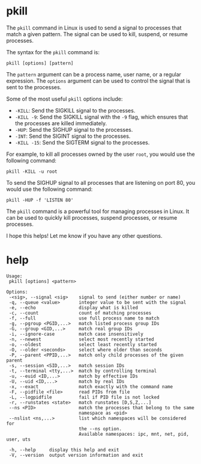 # pkill

The `pkill` command in Linux is used to send a signal to processes that match a given pattern. The signal can be used to kill, suspend, or resume processes.

The syntax for the `pkill` command is:

```
pkill [options] [pattern]
```

The `pattern` argument can be a process name, user name, or a regular expression. The `options` argument can be used to control the signal that is sent to the processes.

Some of the most useful `pkill` options include:

* `-KILL`: Send the SIGKILL signal to the processes.
* `-KILL -9`: Send the SIGKILL signal with the `-9` flag, which ensures that the processes are killed immediately.
* `-HUP`: Send the SIGHUP signal to the processes.
* `-INT`: Send the SIGINT signal to the processes.
* `-KILL -15`: Send the SIGTERM signal to the processes.

For example, to kill all processes owned by the user `root`, you would use the following command:

```
pkill -KILL -u root
```

To send the SIGHUP signal to all processes that are listening on port 80, you would use the following command:

```
pkill -HUP -f 'LISTEN 80'
```

The `pkill` command is a powerful tool for managing processes in Linux. It can be used to quickly kill processes, suspend processes, or resume processes.

I hope this helps! Let me know if you have any other questions.


# help

```
Usage:
 pkill [options] <pattern>

Options:
 -<sig>, --signal <sig>    signal to send (either number or name)
 -q, --queue <value>       integer value to be sent with the signal
 -e, --echo                display what is killed
 -c, --count               count of matching processes
 -f, --full                use full process name to match
 -g, --pgroup <PGID,...>   match listed process group IDs
 -G, --group <GID,...>     match real group IDs
 -i, --ignore-case         match case insensitively
 -n, --newest              select most recently started
 -o, --oldest              select least recently started
 -O, --older <seconds>     select where older than seconds
 -P, --parent <PPID,...>   match only child processes of the given parent
 -s, --session <SID,...>   match session IDs
 -t, --terminal <tty,...>  match by controlling terminal
 -u, --euid <ID,...>       match by effective IDs
 -U, --uid <ID,...>        match by real IDs
 -x, --exact               match exactly with the command name
 -F, --pidfile <file>      read PIDs from file
 -L, --logpidfile          fail if PID file is not locked
 -r, --runstates <state>   match runstates [D,S,Z,...]
 --ns <PID>                match the processes that belong to the same
                           namespace as <pid>
 --nslist <ns,...>         list which namespaces will be considered for
                           the --ns option.
                           Available namespaces: ipc, mnt, net, pid, user, uts

 -h, --help     display this help and exit
 -V, --version  output version information and exit

```
